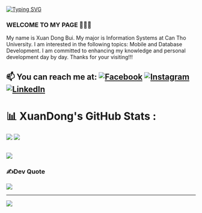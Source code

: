<a href="https://git.io/typing-svg"><img src="https://readme-typing-svg.demolab.com?font=Fira+Code&weight=700&size=35&duration=4000&pause=1000&random=false&width=1000&height=200&lines=Hello+Visitor!!!+%F0%9F%91%8B;I+am+XuanDong%2C+a+Mobile+Developer+in+Vietnam🇻🇳;Merci+de+votre+visite+%3AD" alt="Typing SVG" /></a>

### WELCOME TO MY PAGE 👋👋👋
My name is Xuan Dong Bui. My major is Information Systems at Can Tho University. I am interested in the following topics: Mobile and Database Development. I am committed to enhancing my knowledge and personal development day by day. Thanks for your visiting!!!<br>
## 📫 You can reach me at: [![Facebook](https://img.shields.io/badge/Facebook-%231877F2.svg?logo=Facebook&logoColor=white)](https://facebook.com/nauXgnoD.Y) [![Instagram](https://img.shields.io/badge/Instagram-%23E4405F.svg?logo=Instagram&logoColor=white)](https://instagram.com/__xuandong) [![LinkedIn](https://img.shields.io/badge/LinkedIn-%230077B5.svg?logo=linkedin&logoColor=white)](https://linkedin.com/in/xuandongdev) 




# 📊 XuanDong's GitHub Stats :
<p>
<img src="https://github-readme-stats.vercel.app/api?username=XuanDongDev&theme=midnight-purple&hide_border=false&include_all_commits=false&count_private=false">
<img src="https://github-readme-streak-stats.herokuapp.com/?user=XuanDongDev&theme=midnight-purple&hide_border=false">
</p></br><img src="https://github-readme-stats.vercel.app/api/top-langs/?username=XuanDongDev&theme=midnight-purple&hide_border=false&include_all_commits=false&count_private=false&layout=compact">

### ✍️Dev Quote
![](https://quotes-github-readme.vercel.app/api?type=horizontal&theme=radical)

---
[![](https://visitcount.itsvg.in/api?id=XuanDongDev&icon=0&color=0)](https://visitcount.itsvg.in)
